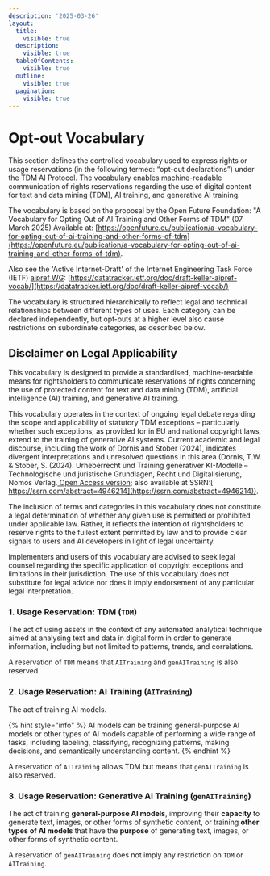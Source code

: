 ```yaml
---
description: '2025-03-26'
layout:
  title:
    visible: true
  description:
    visible: true
  tableOfContents:
    visible: true
  outline:
    visible: true
  pagination:
    visible: true
---
```


# Opt-out Vocabulary

​​This section defines the controlled vocabulary used to express rights or usage reservations (in the following termed: “opt-out declarations”) under the TDM·AI Protocol. The vocabulary enables machine-readable communication of rights reservations regarding the use of digital content for text and data mining (TDM), AI training, and generative AI training.

The vocabulary is based on the proposal by the Open Future Foundation: "A Vocabulary for Opting Out of AI Training and Other Forms of TDM" (07 March 2025) Available at: [https://openfuture.eu/publication/a-vocabulary-for-opting-out-of-ai-training-and-other-forms-of-tdm](https://openfuture.eu/publication/a-vocabulary-for-opting-out-of-ai-training-and-other-forms-of-tdm).

Also see the 'Active Internet-Draft' of the Internet Engineering Task Force (IETF) [aipref WG](https://datatracker.ietf.org/wg/aipref/about/): [https://datatracker.ietf.org/doc/draft-keller-aipref-vocab/](https://datatracker.ietf.org/doc/draft-keller-aipref-vocab/)

The vocabulary is structured hierarchically to reflect legal and technical relationships between different types of uses. Each category can be declared independently, but opt-outs at a higher level also cause restrictions on subordinate categories, as described below.

## Disclaimer on Legal Applicability

This vocabulary is designed to provide a standardised, machine-readable means for rightsholders to communicate reservations of rights concerning the use of protected content for text and data mining (TDM), artificial intelligence (AI) training, and generative AI training.

This vocabulary operates in the context of ongoing legal debate regarding the scope and applicability of statutory TDM exceptions – particularly whether such exceptions, as provided for in EU and national copyright laws, extend to the training of generative AI systems. Current academic and legal discourse, including the work of Dornis and Stober (2024), indicates divergent interpretations and unresolved questions in this area (Dornis, T.W. & Stober, S. (2024). Urheberrecht und Training generativer KI-Modelle – Technologische und juristische Grundlagen, Recht und Digitalisierung, Nomos Verlag.[ Open Access version](https://www.nomos-elibrary.de/10.5771/9783748949558/urheberrecht-und-training-generativer-ki-modelle?page=1); also available at SSRN:[ https://ssrn.com/abstract=4946214](https://ssrn.com/abstract=4946214)).

The inclusion of terms and categories in this vocabulary does not constitute a legal determination of whether any given use is permitted or prohibited under applicable law. Rather, it reflects the intention of rightsholders to reserve rights to the fullest extent permitted by law and to provide clear signals to users and AI developers in light of legal uncertainty.

Implementers and users of this vocabulary are advised to seek legal counsel regarding the specific application of copyright exceptions and limitations in their jurisdiction. The use of this vocabulary does not substitute for legal advice nor does it imply endorsement of any particular legal interpretation.

### 1. Usage Reservation: TDM (`TDM`)&#x20;

The act of using assets in the context of any automated analytical technique aimed at analysing text and data in digital form in order to generate information, including but not limited to patterns, trends, and correlations.

A reservation of `TDM` means that `AITraining` and `genAITraining` is also reserved.

### 2. Usage Reservation: AI Training (`AITraining`)&#x20;

The act of training AI models.

{% hint style="info" %}
AI models can be training general-purpose AI models or other types of AI models capable of performing a wide range of tasks, including labeling, classifying, recognizing patterns, making decisions, and semantically understanding content.
{% endhint %}

A reservation of `AITraining` allows TDM but means that `genAITraining` is also reserved.

### 3. Usage Reservation: Generative AI Training (`genAITraining`)&#x20;

The act of training **general-purpose AI models**, improving their **capacity** to generate text, images, or other forms of synthetic content, or training **other types of AI models** that have the **purpose** of generating text, images, or other forms of synthetic content.

A reservation of `genAITraining` does not imply any restriction on `TDM` or `AITraining`.

